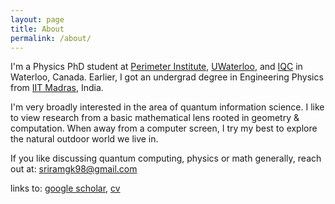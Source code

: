 ```yaml
---
layout: page
title: About
permalink: /about/
---
```


I'm a Physics PhD student at [Perimeter Institute](https://perimeterinstitute.ca), [UWaterloo](https://uwaterloo.ca), and [IQC](https://uwaterloo.ca/institute-for-quantum-computing/) in Waterloo, Canada. Earlier, I got an undergrad degree in Engineering Physics from [IIT Madras](https://www.iitm.ac.in/), India.

I'm very broadly interested in the area of quantum information science. I like to view research from a basic mathematical lens rooted in geometry & computation. When away from a computer screen, I try my best to explore the natural outdoor world we live in.

If you like discussing quantum computing, physics or math generally, reach out at: [sriramgk98@gmail.com](mailto:sriramgk98@gmail.com)

links to: [google scholar](https://scholar.google.com/citations?user=d9-T--sAAAAJ&hl=en), [cv](https://sriramgkn.github.io/docs/CV_ram.pdf)



<!-- ![Image of Sriram](https://raw.githubusercontent.com/SriramGkn/sriramgkn.github.io/master/images/Outside_Godav.jpeg)
Outside my hostel at IITM! The COVID-19 pandemic forced us out of this beautiful campus with little notice. -->
<!--[IQC Waterloo](https://uwaterloo.ca/institute-for-quantum-computing/)-->
